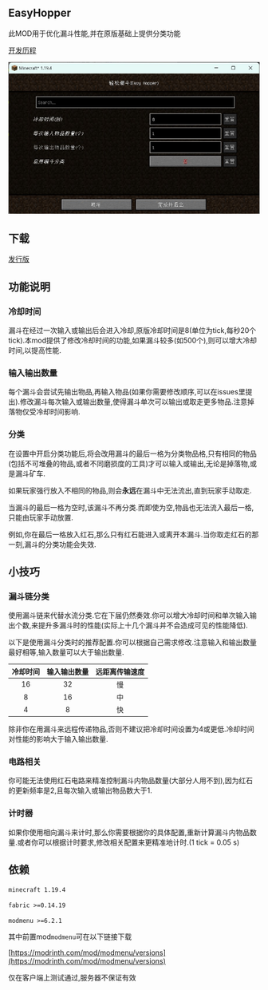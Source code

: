 ## EasyHopper

此MOD用于优化漏斗性能,并在原版基础上提供分类功能

[开发历程](https://blog.dearxuan.com/2023/05/16/%E6%88%91%E7%9A%84%E4%B8%96%E7%95%8Cmod%E5%BC%80%E5%8F%91/)

![屏幕截图](res/screenshot.jpg)

## 下载

[发行版](https://gitee.com/dearxuan/EasyHopper/releases/)

## 功能说明

### 冷却时间

漏斗在经过一次输入或输出后会进入冷却,原版冷却时间是8(单位为tick,每秒20个tick).本mod提供了修改冷却时间的功能,如果漏斗较多(如500个),则可以增大冷却时间,以提高性能.

### 输入输出数量

每个漏斗会尝试先输出物品,再输入物品(如果你需要修改顺序,可以在issues里提出).修改漏斗每次输入或输出数量,使得漏斗单次可以输出或取走更多物品.注意掉落物仅受冷却时间影响.

### 分类

在设置中开启分类功能后,将会改用漏斗的最后一格为分类物品格,只有相同的物品(包括不可堆叠的物品,或者不同磨损度的工具)才可以输入或输出,无论是掉落物,或是漏斗矿车.

如果玩家强行放入不相同的物品,则会**永远**在漏斗中无法流出,直到玩家手动取走.

当漏斗的最后一格为空时,该漏斗不再分类.而即使为空,物品也无法流入最后一格,只能由玩家手动放置.

例如,你在最后一格放入红石,那么只有红石能进入或离开本漏斗.当你取走红石的那一刻,漏斗的分类功能会失效.

## 小技巧

### 漏斗链分类

使用漏斗链来代替水流分类.它在下届仍然奏效.你可以增大冷却时间和单次输入输出个数,来提升多漏斗时的性能(实际上十几个漏斗并不会造成可见的性能降低).

以下是使用漏斗分类时的推荐配置.你可以根据自己需求修改.注意输入和输出数量最好相等,输入数量可以大于输出数量.

| 冷却时间 | 输入输出数量 | 远距离传输速度 |
|:----:|:------:|:-------:|
|  16  |   32   |    慢    |
|  8   |   16   |    中    |
|  4   |   8    |    快    |

除非你在用漏斗来远程传递物品,否则不建议把冷却时间设置为4或更低.冷却时间对性能的影响大于输入输出数量.

### 电路相关

你可能无法使用红石电路来精准控制漏斗内物品数量(大部分人用不到),因为红石的更新频率是2,且每次输入或输出物品数大于1.

### 计时器

如果你使用相向漏斗来计时,那么你需要根据你的具体配置,重新计算漏斗内物品数量.或者你可以根据计时要求,修改相关配置来更精准地计时.(1 tick = 0.05 s)

## 依赖

``minecraft 1.19.4``

``fabric >=0.14.19``

``modmenu >=6.2.1``

其中前置mod``modmenu``可在以下链接下载

[https://modrinth.com/mod/modmenu/versions](https://modrinth.com/mod/modmenu/versions)

仅在客户端上测试通过,服务器不保证有效


